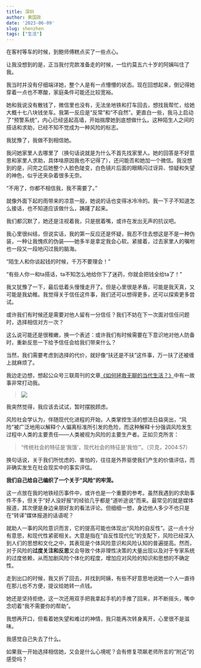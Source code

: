 ```yaml
---
title: 深圳
author: 黄国政
date: '2023-06-09'
slug: shenzhen
tags: ["生活"]
---
```


<!--more-->

在客村等车的时候，到鲍师傅糕点买了一些点心。

让我没想到的是，正当我付完款准备走的时候，一位约莫五六十岁的阿姨叫住了我。

我当时并没有仔细端详她，整个人是有一点懵懵的状态。现在回想起来，倒记得她穿着一点也不寒酸，家庭条件可能还比较宽裕。

她和我说没有散钱了，微信里也没有，无法坐地铁和打车回去，想找我帮忙，给她大概十七八块钱坐车。我第一反应是“反常”和“不自然”。更直白一些，我马上启动了“预警系统”，内心已经竖起高墙，开始揣摩她到底想做什么。这种陌生人之间的搭话和求助，已经不知不觉成为一种风险的标志。

我犹豫了，我做不到相信她。

我问她家里人去哪里了（换句话说就是为什么不首先找家里人。她的回答是不好意思和家里人求助，具体啥原因我也不记得了），还问能否和她加一个微信。我没想到的是，问完之后她整个人脸色陡变，白色镜片后面的眼睛闪过讶异、惊疑和失望的神色，似乎还夹杂着很多无奈。

“不用了，你都不相信我，我不需要了。”

就像外面下起的雨带来的凉意一般，她说的话也变得冰冷冷的。我一下子不知道怎么接话，也不知道应该做什么，踌躇了起来。

我们都沉默了，她还是注视着我，只是抿着嘴，或许在发出无声的抗议吧。

我心里很纠结，但说实话，我的第一反应还是怀疑，我忍不住去想这是不是一种伪装，一种让我愧疚的伪装——她多半是拿定我会心软。紧接着，过去家里人的嘱咐也一段又一段地闪过我的脑海。

“陌生人和你谈起钱的时候，千万不要理会！”

“有些人你一和ta搭话，ta不知怎么地给你下了迷药，你就会把钱全给ta了！”

我又犹豫了一下，最后低着头慢慢走开了。但是心里很是矛盾，可能是我天真，又可能是我幼稚。我觉得关于信任这件事，我们还可以想得更多，还可以探索更多尝试。

或许我们有时候还是需要对他人留有一分信任？我们不妨在下一次面对信任问题时，选择相信对方一次？

这么说可能还是很稚嫩，换一个表述：或许我们有时候需要在下意识地对他人防备时，重新反思一下给予信任会给我们带来什么？

当然，我们需要考虑到选择的代价，就好像“扶还是不扶”这件事，万一扶了还被缠上就麻烦了。

我边走边想，想起公众号三联周刊的文章[《如何拯救无聊的当代生活？》](http://weixin.100md.com/html/lifeweek/202106184280.htm)中有一故事非常打动我。

> ![](/images/posts/2023/06/06-09-kiss.png)

我突然觉得，我应该去试试，暂时摆脱顾虑。

风险社会学认为，伴随现代化进程的开始，人类掌控生活的想法日益突出，“风险”被广泛地用以解释个人偏离标准所引发的危险，而这种解释十分强调风险发生过程中人类的主要责任——人类被视为风险的主要生产者。正如贝克所言：

> “传统社会的特征是‘我饿’，现代社会的特征是‘我怕’”。（贝克，2004:57）

换句话说，关于我们所忧虑的、害怕的，往往是外界驱使我们产生的价值评估，而非确实发生在社会现实中的事实评估。

**我们自己给自己编织了一个关于“风险”的牢笼。**

这一点放在我的地铁经历事件中，或许也是一个重要的参考。虽然我遇到的求助事件不多，但关于“好人没好报”的经验几乎都是“道听途说”而来。最常见的就是媒体报道，其次便是身边亲朋好友的看法评论。但细细一想，身边他人多少不也只是在“转译”媒体报道的话语呢？

就助人一事的风险意识而言，它的提高可能也体现出“风险的自反性”。这一点十分有意思，和现代性紧密相关。大意是指在“自反性现代化”的支配下，风险已经深入到人们的思想和文化之中，其表现是个体风险意识和风险认知的普遍提高。然而，对于风险的**过度关注和反思**又会导致个体非理性决策的大量出现以及对于专家系统的过度依赖，从而加剧风险个体化的程度，增加应对风险的知识和思想的不确定性。

走到出口的时候，我又折了回去，并找到阿姨，有些不好意思地说她一个人一直待在那儿也不方便，提议给她转一点钱。

她还是坚持拒绝，这一次还用双手把我拿起手机的手推了回来，并不断摇头，嘴中念叨着“我不需要你的帮助”。

我想再开口，但看着她失望和难过的神情，我只能再次转身离开，心里很不是滋味。

我感觉自己失去了什么。

如果我一开始选择相信她，又会是什么心境呢？会有修复项飙老师所言的“附近”的感受吗？
